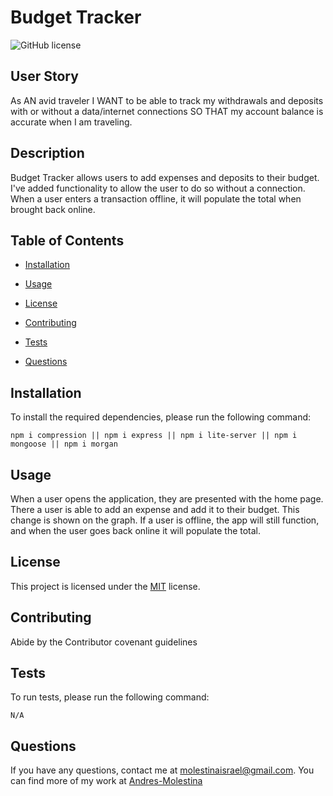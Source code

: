 # Budget Tracker 

![GitHub license](https://img.shields.io/badge/License-MIT-green)

## User Story

As AN avid traveler I WANT to be able to track my withdrawals and deposits with or without a data/internet connections SO THAT my account balance is accurate when I am traveling.

## Description

Budget Tracker allows users to add expenses and deposits to their budget. I've added functionality to allow the user to do so without a connection. When a user enters a transaction offline, it will populate the total when brought back online.

## Table of Contents

* [Installation](#Installation)

* [Usage](#Usage)  

* [License](#License)

* [Contributing](#Contributing)

* [Tests](#Tests)

* [Questions](#Questions)

## Installation

To install the required dependencies, please run the following command:

```
npm i compression || npm i express || npm i lite-server || npm i mongoose || npm i morgan
```

## Usage

When a user opens the application, they are presented with the home page. There a user is able to add an expense and add it to their budget. This change is shown on the graph. If a user is offline, the app will still function, and when the user goes back online it will populate the total. 

## License 

This project is licensed under the [MIT](https://spdx.org/licenses/MIT.html) license.

## Contributing

Abide by the Contributor covenant guidelines

## Tests

To run tests, please run the following command:

```
N/A
```

## Questions

If you have any questions, contact me at molestinaisrael@gmail.com. You can find more of my work at [Andres-Molestina](https://github.com/zocartes)
